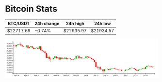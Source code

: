 # Bitcoin Stats

BTC/USDT|24h change|24h high|24h low|
|---|---|---|---|
|$22717.69|-0.74%|$22935.97|$21934.57|

<img src="./chart.svg">
